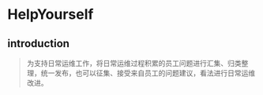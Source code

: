 # HelpYourself

## introduction

> 为支持日常运维工作，将日常运维过程积累的员工问题进行汇集、归类整理，统一发布，也可以征集、接受来自员工的问题建议，看法进行日常运维改进。
